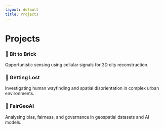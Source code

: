```yaml
---
layout: default
title: Projects
---
```


# Projects

### 🧩 Bit to Brick
Opportunistic sensing using cellular signals for 3D city reconstruction.

### 🧭 Getting Lost
Investigating human wayfinding and spatial disorientation in complex urban environments.

### 🧠 FairGeoAI
Analysing bias, fairness, and governance in geospatial datasets and AI models.
